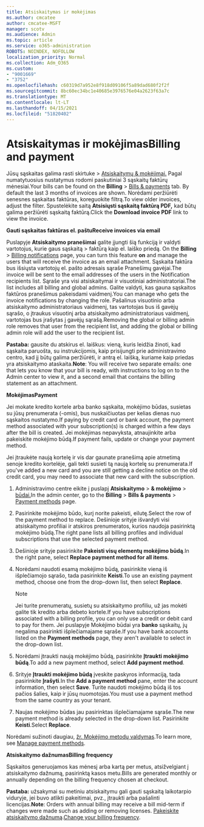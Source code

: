 ```yaml
---
title: Atsiskaitymas ir mokėjimas
ms.author: cmcatee
author: cmcatee-MSFT
manager: scotv
ms.audience: Admin
ms.topic: article
ms.service: o365-administration
ROBOTS: NOINDEX, NOFOLLOW
localization_priority: Normal
ms.collection: Adm_O365
ms.custom:
- "9001669"
- "3752"
ms.openlocfilehash: c60319d7a952e8f918d09106f5a89dad680f2f2f
ms.sourcegitcommit: 8bc60ec34bc1e40685e3976576e04a2623f63a7c
ms.translationtype: MT
ms.contentlocale: lt-LT
ms.lasthandoff: 04/15/2021
ms.locfileid: "51820402"
---
```

# <a name="billing-and-payment"></a><span data-ttu-id="e5523-102">Atsiskaitymas ir mokėjimas</span><span class="sxs-lookup"><span data-stu-id="e5523-102">Billing and payment</span></span>

<span data-ttu-id="e5523-103">Jūsų sąskaitas galima rasti skirtuke  >  [Atsiskaitymų & mokėjimai.](https://go.microsoft.com/fwlink/p/?linkid=848039)  Pagal numatytuosius nustatymus rodomi paskutiniai 3 sąskaitų faktūrų mėnesiai.</span><span class="sxs-lookup"><span data-stu-id="e5523-103">Your bills can be found on the **Billing** > [Bills & payments](https://go.microsoft.com/fwlink/p/?linkid=848039) tab.  By default the last 3 months of invoices are shown.</span></span>  <span data-ttu-id="e5523-104">Norėdami peržiūrėti senesnes sąskaitas faktūras, koreguokite filtrą.</span><span class="sxs-lookup"><span data-stu-id="e5523-104">To view older invoices, adjust the filter.</span></span>  <span data-ttu-id="e5523-105">Spustelėkite saitą **Atsisiųsti sąskaitą faktūrą PDF,** kad būtų galima peržiūrėti sąskaitą faktūrą.</span><span class="sxs-lookup"><span data-stu-id="e5523-105">Click the **Download invoice PDF** link to view the invoice.</span></span>

<span data-ttu-id="e5523-106">**Gauti sąskaitas faktūras el. paštu**</span><span class="sxs-lookup"><span data-stu-id="e5523-106">**Receive invoices via email**</span></span>

<span data-ttu-id="e5523-107">Puslapyje **Atsiskaitymo pranešimai** galite įjungti šią funkciją ir valdyti vartotojus, kurie gaus sąskaitą  >  [](https://go.microsoft.com/fwlink/p/?linkid=853212) faktūrą kaip el. laiško priedą. </span><span class="sxs-lookup"><span data-stu-id="e5523-107">On the **Billing** > [Billing notifications](https://go.microsoft.com/fwlink/p/?linkid=853212) page, you can turn this feature **on** and manage the users that will receive the invoice as an email attachment.</span></span> <span data-ttu-id="e5523-108">Sąskaita faktūra bus išsiųsta vartotojų el. pašto adresais sąraše Pranešimų gavėjai.</span><span class="sxs-lookup"><span data-stu-id="e5523-108">The invoice will be sent to the email addresses of the users in the Notification recipients list.</span></span> <span data-ttu-id="e5523-109">Sąraše yra visi atsiskaitymai ir visuotiniai administratoriai.</span><span class="sxs-lookup"><span data-stu-id="e5523-109">The list includes all billing and global admins.</span></span>  <span data-ttu-id="e5523-110">Galite valdyti, kas gauna sąskaitos faktūros pranešimus pakeisdami vaidmenį.</span><span class="sxs-lookup"><span data-stu-id="e5523-110">You can manage who gets the invoice notifications by changing the role.</span></span>  <span data-ttu-id="e5523-111">Pašalinus visuotinio arba atsiskaitymo administratoriaus vaidmenį, tas vartotojas bus iš gavėjų sąrašo, o įtraukus visuotinį arba atsiskaitymo administratoriaus vaidmenį, vartotojas bus įrašytas į gavėjų sąrašą.</span><span class="sxs-lookup"><span data-stu-id="e5523-111">Removing the global or billing admin role removes that user from the recipient list, and adding the global or billing admin role will add the user to the recipient list.</span></span>

<span data-ttu-id="e5523-112">**Pastaba:** gausite du atskirus el. laiškus: vieną, kuris leidžia žinoti, kad sąskaita paruošta, su instrukcijomis, kaip prisijungti prie administravimo centro, kad jį būtų galima peržiūrėti, ir antrą el. laišką, kuriame kaip priedas yra atsiskaitymo ataskaita.</span><span class="sxs-lookup"><span data-stu-id="e5523-112">**Note**: You will receive two separate emails: one that lets you know that your bill is ready, with instructions to log on to the Admin center to view it, and a second email that contains the billing statement as an attachment.</span></span>

<span data-ttu-id="e5523-113">**Mokėjimas**</span><span class="sxs-lookup"><span data-stu-id="e5523-113">**Payment**</span></span>

<span data-ttu-id="e5523-114">Jei mokate kredito kortele arba banko sąskaita, mokėjimo būdas, susietas su jūsų prenumerata (-omis), bus nuskaičiuotas per kelias dienas nuo sąskaitos nustatymo.</span><span class="sxs-lookup"><span data-stu-id="e5523-114">If paying by credit card or bank account, the payment method associated with your subscription(s) is charged within a few days after the bill is created.</span></span> <span data-ttu-id="e5523-115">Jei mokėjimas nepavyksta, atnaujinkite arba pakeiskite mokėjimo būdą.</span><span class="sxs-lookup"><span data-stu-id="e5523-115">If payment fails, update or change your payment method.</span></span>

<span data-ttu-id="e5523-116">Jei įtraukėte naują kortelę ir vis dar gaunate pranešimą apie atmetimą senoje kredito kortelėje, gali tekti susieti tą naują kortelę su prenumerata.</span><span class="sxs-lookup"><span data-stu-id="e5523-116">If you've added a new card and you are still getting a decline notice on the old credit card, you may need to associate that new card with the subscription.</span></span>

1. <span data-ttu-id="e5523-117">Administravimo centre eikite į puslapį **Atsiskaitymo**  >  **& mokėjimo**  >  [būdai.](https://go.microsoft.com/fwlink/p/?linkid=2018806)</span><span class="sxs-lookup"><span data-stu-id="e5523-117">In the admin center, go to the **Billing** > **Bills & payments** > [Payment methods](https://go.microsoft.com/fwlink/p/?linkid=2018806) page.</span></span>

2. <span data-ttu-id="e5523-118">Pasirinkite mokėjimo būdo, kurį norite pakeisti, eilutę.</span><span class="sxs-lookup"><span data-stu-id="e5523-118">Select the row of the payment method to replace.</span></span> <span data-ttu-id="e5523-119">Dešinioje srityje išvardyti visi atsiskaitymo profiliai ir atskiros prenumeratos, kurios naudoja pasirinktą mokėjimo būdą.</span><span class="sxs-lookup"><span data-stu-id="e5523-119">The right pane lists all billing profiles and individual subscriptions that use the selected payment method.</span></span>

3. <span data-ttu-id="e5523-120">Dešinioje srityje pasirinkite **Pakeisti visų elementų mokėjimo būdą**.</span><span class="sxs-lookup"><span data-stu-id="e5523-120">In the right pane, select **Replace payment method for all items**.</span></span>

4. <span data-ttu-id="e5523-121">Norėdami naudoti esamą mokėjimo būdą, pasirinkite vieną iš išplečiamojo sąrašo, tada pasirinkite **Keisti**.</span><span class="sxs-lookup"><span data-stu-id="e5523-121">To use an existing payment method, choose one from the drop-down list, then select **Replace**.</span></span>

    > [!NOTE]
    > <span data-ttu-id="e5523-122">Jei turite prenumeratų, susietų su atsiskaitymo profiliu, už jas mokėti galite tik kredito arba debeto kortele.</span><span class="sxs-lookup"><span data-stu-id="e5523-122">If you have subscriptions associated with a billing profile, you can only use a credit or debit card to pay for them.</span></span> <span data-ttu-id="e5523-123">Jei puslapyje Mokėjimo būdai yra **banko** sąskaitų, jų negalima pasirinkti išplečiamajame sąraše.</span><span class="sxs-lookup"><span data-stu-id="e5523-123">If you have bank accounts listed on the **Payment methods** page, they aren't available to select in the drop-down list.</span></span>

5. <span data-ttu-id="e5523-124">Norėdami įtraukti naują mokėjimo būdą, pasirinkite **Įtraukti mokėjimo būdą**.</span><span class="sxs-lookup"><span data-stu-id="e5523-124">To add a new payment method, select **Add payment method**.</span></span>

6. <span data-ttu-id="e5523-125">Srityje **Įtraukti mokėjimo būdą** įveskite paskyros informaciją, tada pasirinkite **Įrašyti**.</span><span class="sxs-lookup"><span data-stu-id="e5523-125">In the **Add a payment method** pane, enter the account information, then select **Save**.</span></span> <span data-ttu-id="e5523-126">Turite naudoti mokėjimo būdą iš tos pačios šalies, kaip ir jūsų nuomotojas.</span><span class="sxs-lookup"><span data-stu-id="e5523-126">You must use a payment method from the same country as your tenant.</span></span>

7. <span data-ttu-id="e5523-127">Naujas mokėjimo būdas jau pasirinktas išplečiamajame sąraše.</span><span class="sxs-lookup"><span data-stu-id="e5523-127">The new payment method is already selected in the drop-down list.</span></span> <span data-ttu-id="e5523-128">Pasirinkite **Keisti**.</span><span class="sxs-lookup"><span data-stu-id="e5523-128">Select **Replace**.</span></span>

<span data-ttu-id="e5523-129">Norėdami sužinoti daugiau, [žr. Mokėjimo metodų valdymas](https://docs.microsoft.com/microsoft-365/commerce/billing-and-payments/manage-payment-methods).</span><span class="sxs-lookup"><span data-stu-id="e5523-129">To learn more, see [Manage payment methods](https://docs.microsoft.com/microsoft-365/commerce/billing-and-payments/manage-payment-methods).</span></span>

<span data-ttu-id="e5523-130">**Atsiskaitymo dažnumas**</span><span class="sxs-lookup"><span data-stu-id="e5523-130">**Billing frequency**</span></span>

<span data-ttu-id="e5523-131">Sąskaitos generuojamos kas mėnesį arba kartą per metus, atsižvelgiant į atsiskaitymo dažnumą, pasirinktą kasos metu.</span><span class="sxs-lookup"><span data-stu-id="e5523-131">Bills are generated monthly or annually depending on the billing frequency chosen at checkout.</span></span>  

<span data-ttu-id="e5523-132">**Pastaba:** užsakymai su metiniu atsiskaitymu gali gauti sąskaitą laikotarpio viduryje, jei buvo atlikti pakeitimai, pvz., įtraukti arba pašalinti licencijas.</span><span class="sxs-lookup"><span data-stu-id="e5523-132">**Note**: Orders with annual billing may receive a bill mid-term if changes were made such as adding or removing licenses.</span></span> <span data-ttu-id="e5523-133">[Pakeiskite atsiskaitymo dažnumą](https://docs.microsoft.com/microsoft-365/commerce/billing-and-payments/change-payment-frequency).</span><span class="sxs-lookup"><span data-stu-id="e5523-133">[Change your billing frequency](https://docs.microsoft.com/microsoft-365/commerce/billing-and-payments/change-payment-frequency).</span></span>
